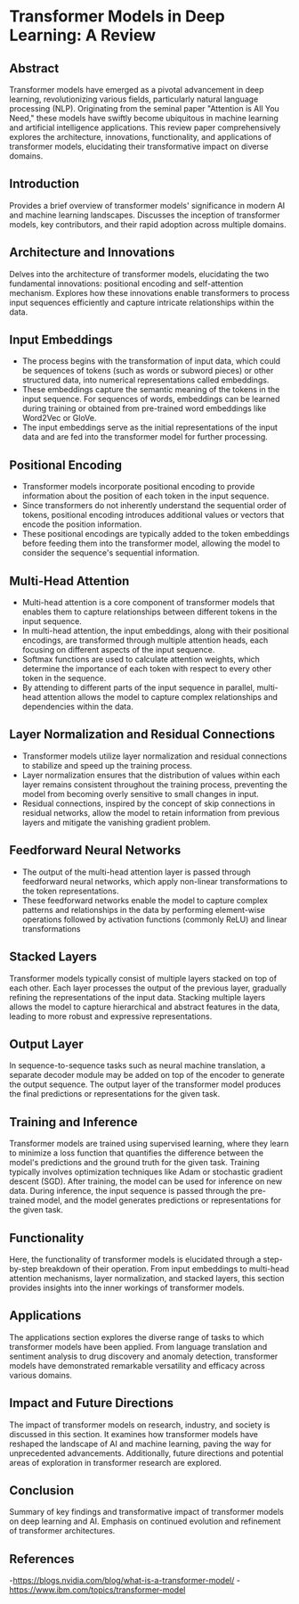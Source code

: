 # Transformer Models in Deep Learning: A Review

## Abstract
Transformer models have emerged as a pivotal advancement in deep learning, revolutionizing various fields, particularly natural language processing (NLP). Originating from the seminal paper "Attention is All You Need," these models have swiftly become ubiquitous in machine learning and artificial intelligence applications. This review paper comprehensively explores the architecture, innovations, functionality, and applications of transformer models, elucidating their transformative impact on diverse domains.

## Introduction
Provides a brief overview of transformer models' significance in modern AI and machine learning landscapes. Discusses the inception of transformer models, key contributors, and their rapid adoption across multiple domains.

## Architecture and Innovations
Delves into the architecture of transformer models, elucidating the two fundamental innovations: positional encoding and self-attention mechanism. Explores how these innovations enable transformers to process input sequences efficiently and capture intricate relationships within the data.

## Input Embeddings
-	The process begins with the transformation of input data, which could be sequences of tokens (such as words or subword pieces) or other structured data, into numerical representations called embeddings.
-	These embeddings capture the semantic meaning of the tokens in the input sequence. For sequences of words, embeddings can be learned during training or obtained from pre-trained word embeddings like Word2Vec or GloVe.
-	The input embeddings serve as the initial representations of the input data and are fed into the transformer model for further processing.


## Positional Encoding
-	Transformer models incorporate positional encoding to provide information about the position of each token in the input sequence.
-	Since transformers do not inherently understand the sequential order of tokens, positional encoding introduces additional values or vectors that encode the position information.
-	These positional encodings are typically added to the token embeddings before feeding them into the transformer model, allowing the model to consider the sequence's sequential information.


## Multi-Head Attention
-	Multi-head attention is a core component of transformer models that enables them to capture relationships between different tokens in the input sequence.
-	In multi-head attention, the input embeddings, along with their positional encodings, are transformed through multiple attention heads, each focusing on different aspects of the input sequence.
-	Softmax functions are used to calculate attention weights, which determine the importance of each token with respect to every other token in the sequence.
-	By attending to different parts of the input sequence in parallel, multi-head attention allows the model to capture complex relationships and dependencies within the data.


## Layer Normalization and Residual Connections
-	Transformer models utilize layer normalization and residual connections to stabilize and speed up the training process.
-	Layer normalization ensures that the distribution of values within each layer remains consistent throughout the training process, preventing the model from becoming overly sensitive to small changes in input.
-	Residual connections, inspired by the concept of skip connections in residual networks, allow the model to retain information from previous layers and mitigate the vanishing gradient problem.


## Feedforward Neural Networks
-	The output of the multi-head attention layer is passed through feedforward neural networks, which apply non-linear transformations to the token representations.
-	These feedforward networks enable the model to capture complex patterns and relationships in the data by performing element-wise operations followed by activation functions (commonly ReLU) and linear transformations


## Stacked Layers
Transformer models typically consist of multiple layers stacked on top of each other. Each layer processes the output of the previous layer, gradually refining the representations of the input data. Stacking multiple layers allows the model to capture hierarchical and abstract features in the data, leading to more robust and expressive representations.

## Output Layer
In sequence-to-sequence tasks such as neural machine translation, a separate decoder module may be added on top of the encoder to generate the output sequence. The output layer of the transformer model produces the final predictions or representations for the given task.

## Training and Inference
Transformer models are trained using supervised learning, where they learn to minimize a loss function that quantifies the difference between the model's predictions and the ground truth for the given task. Training typically involves optimization techniques like Adam or stochastic gradient descent (SGD). After training, the model can be used for inference on new data. During inference, the input sequence is passed through the pre-trained model, and the model generates predictions or representations for the given task.

## Functionality
Here, the functionality of transformer models is elucidated through a step-by-step breakdown of their operation. From input embeddings to multi-head attention mechanisms, layer normalization, and stacked layers, this section provides insights into the inner workings of transformer models.

## Applications
The applications section explores the diverse range of tasks to which transformer models have been applied. From language translation and sentiment analysis to drug discovery and anomaly detection, transformer models have demonstrated remarkable versatility and efficacy across various domains.

## Impact and Future Directions
The impact of transformer models on research, industry, and society is discussed in this section. It examines how transformer models have reshaped the landscape of AI and machine learning, paving the way for unprecedented advancements. Additionally, future directions and potential areas of exploration in transformer research are explored.

## Conclusion
Summary of key findings and transformative impact of transformer models on deep learning and AI. Emphasis on continued evolution and refinement of transformer architectures.

## References
-https://blogs.nvidia.com/blog/what-is-a-transformer-model/
-https://www.ibm.com/topics/transformer-model
